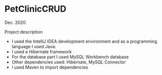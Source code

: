 # PetClinicCRUD
Dec. 2020

Project description
- I used the IntelliJ IDEA development environment and as a programming language I used Java:
- I used a Hibernate framework
- For the database part I used MySQL Workbench database
- Other dependencies used: Hibernate, MySQL Connector
- I used Maven to import dependencies
